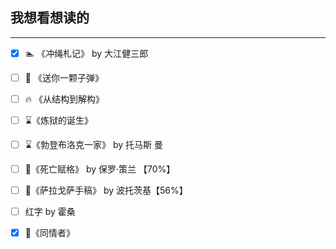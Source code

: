 ## 我想看想读的
----

- [x] 🏊 《冲绳札记》 by 大江健三郎
- [ ] 📸 《送你一颗子弹》
- [ ] 🔥 《从结构到解构》
- [ ] ⌛️《炼狱的诞生》
- [ ] ⌛️《勃登布洛克一家》 by 托马斯 曼
- [ ] 🐌《死亡赋格》 by 保罗·策兰 【70%】
- [ ] 🐌《萨拉戈萨手稿》 by 波托茨基【56%】
- [ ] 红字 by 霍桑
- [x] 🐌《同情者》


